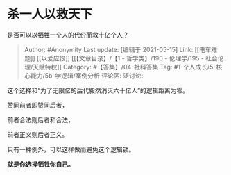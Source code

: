 # 杀一人以救天下
[是否可以以牺牲一个人的代价而救十亿个人？](https://www.zhihu.com/question/382523269/answer/1853073844)

> Author: #Anonymity
> Last update: [编辑于 2021-05-15]
> Link: [[电车难题]] [[以爱应恨]] [[【文章目录】/【1 - 哲学类】/190 - 伦理学/195 - 社会伦理/天赋特权]]
> Category: #【答集】/04-社科答集
> Tag: #1-个人成长/5-核心能力/5b-学逻辑/案例分析 
> 评论区:
> 泛讨论:

这个选择和“为了无限亿的后代毅然消灭六十亿人”的逻辑距离为零。

赞同前者即赞同后者，

前者合法则后者和合法，

前者正义则后者正义。

只有一种例外，可以这样做而避免这个逻辑锁。

**就是你选择牺牲你自己。**
